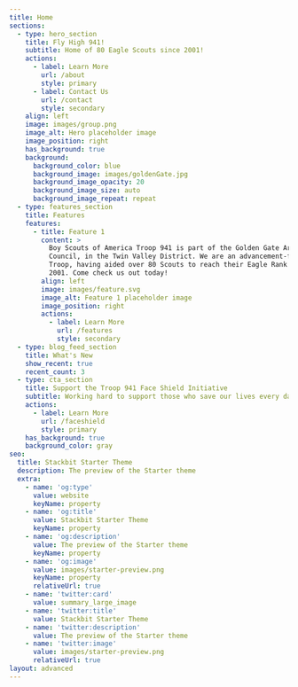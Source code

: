 ```yaml
---
title: Home
sections:
  - type: hero_section
    title: Fly High 941!
    subtitle: Home of 80 Eagle Scouts since 2001!
    actions:
      - label: Learn More
        url: /about
        style: primary
      - label: Contact Us
        url: /contact
        style: secondary
    align: left
    image: images/group.png
    image_alt: Hero placeholder image
    image_position: right
    has_background: true
    background:
      background_color: blue
      background_image: images/goldenGate.jpg
      background_image_opacity: 20
      background_image_size: auto
      background_image_repeat: repeat
  - type: features_section
    title: Features
    features:
      - title: Feature 1
        content: >
          Boy Scouts of America Troop 941 is part of the Golden Gate Area
          Council, in the Twin Valley District. We are an advancement-focused
          Troop, having aided over 80 Scouts to reach their Eagle Rank since
          2001. Come check us out today!
        align: left
        image: images/feature.svg
        image_alt: Feature 1 placeholder image
        image_position: right
        actions:
          - label: Learn More
            url: /features
            style: secondary
  - type: blog_feed_section
    title: What's New
    show_recent: true
    recent_count: 3
  - type: cta_section
    title: Support the Troop 941 Face Shield Initiative
    subtitle: Working hard to support those who save our lives every day!
    actions:
      - label: Learn More
        url: /faceshield
        style: primary
    has_background: true
    background_color: gray
seo:
  title: Stackbit Starter Theme
  description: The preview of the Starter theme
  extra:
    - name: 'og:type'
      value: website
      keyName: property
    - name: 'og:title'
      value: Stackbit Starter Theme
      keyName: property
    - name: 'og:description'
      value: The preview of the Starter theme
      keyName: property
    - name: 'og:image'
      value: images/starter-preview.png
      keyName: property
      relativeUrl: true
    - name: 'twitter:card'
      value: summary_large_image
    - name: 'twitter:title'
      value: Stackbit Starter Theme
    - name: 'twitter:description'
      value: The preview of the Starter theme
    - name: 'twitter:image'
      value: images/starter-preview.png
      relativeUrl: true
layout: advanced
---
```

